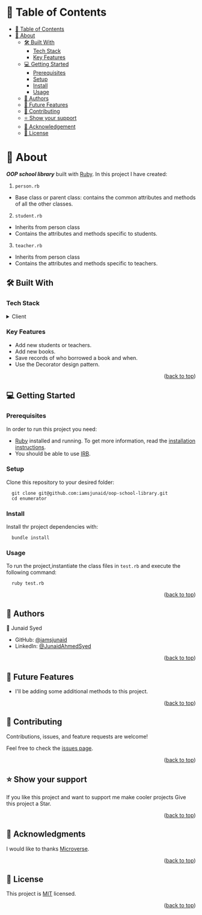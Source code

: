 # 📗 Table of Contents
- [📗 Table of Contents](#-table-of-contents)
- [📖 About ](#-about-)
  - [🛠 Built With ](#-built-with-)
    - [Tech Stack ](#tech-stack-)
    - [Key Features ](#key-features-)
  - [💻 Getting Started ](#-getting-started-)
    - [Prerequisites](#prerequisites)
    - [Setup](#setup)
    - [Install](#install)
    - [Usage ](#usage-)
  - [👥 Authors ](#-authors-)
  - [🔭 Future Features ](#-future-features-)
  - [🤝 Contributing ](#-contributing-)
  - [⭐️ Show your support ](#️-show-your-support-)
  - [🙏 Acknowledgement ](#acknowledgement)
  - [📝 License ](#-license-)

<!-- PROJECT DESCRIPTION -->

# 📖 About <a name="about-the-project"></a>
 _**OOP school library**_ built with [Ruby](https://www.ruby-lang.org/en/). In this project I have created:

 1. `person.rb`
 - Base class or parent class: contains the common attributes and methods of all the other classes.
 
 2. `student.rb`
 - Inherits from person class
 - Contains the attributes and methods specific to students.

3. `teacher.rb`
- Inherits from person class
- Contains the attributes and methods specific to teachers.
## 🛠 Built With <a name="built-with"></a>

### Tech Stack <a name="tech-stack"></a>

<details>
  <summary>Client</summary>
  <ul> 
    <li><a href="https://www.ruby-lang.org/en/">Ruby</a></li>
    <li><a href="https://github.com/microverseinc/linters-config/tree/master/ruby">Linters</a></li>

  </ul>
</details>

<!-- Features -->

### Key Features <a name="key-features"></a>

- Add new students or teachers. 
- Add new books.
- Save records of who borrowed a book and when.
- Use the Decorator design pattern.

<p align="right">(<a href="#readme-top">back to top</a>)</p>

<!-- GETTING STARTED -->

## 💻 Getting Started <a name="getting-started"></a>

### Prerequisites

In order to run this project you need:

- [Ruby](https://www.ruby-lang.org/en/) installed and running. To get more information, read the [installation instructions](https://github.com/microverseinc/curriculum-ruby/blob/main/simple-ruby/articles/ruby_installation_instructions.md).
- You should be able to use [IRB](https://en.wikipedia.org/wiki/Ruby_(programming_language)#Features).
### Setup

Clone this repository to your desired folder:

```
  git clone git@github.com:iamsjunaid/oop-school-library.git
  cd enumerator
```

### Install

Install thr project dependencies with:

```
  bundle install
```

### Usage <a name="usage"></a>

To run the project,instantiate the class files in `test.rb` and execute the following command:

```
  ruby test.rb
```

<p align="right">(<a href="#readme-top">back to top</a>)</p>

<!-- AUTHORS -->

## 👥 Authors <a name="authors"></a>
👤 Junaid Syed

- GitHub: [@iamsjunaid](https://github.com/iamsjunaid)
- LinkedIn: [@JunaidAhmedSyed](https://www.linkedin.com/in/junaidahmedsyed/)


<p align="right">(<a href="#readme-top">back to top</a>)</p>

<!-- FUTURE FEATURES -->

## 🔭 Future Features <a name="future-features"></a>

- I'll be adding some additional methods to this project.

<p align="right">(<a href="#readme-top">back to top</a>)</p>

<!-- CONTRIBUTING -->

## 🤝 Contributing <a name="contributing"></a>

Contributions, issues, and feature requests are welcome!

Feel free to check the [issues page](https://github.com/iamsjunaid/oop-school-library/issues).

<p align="right">(<a href="#readme-top">back to top</a>)</p>

<!-- SUPPORT -->

## ⭐️ Show your support <a name="support"></a>

If you like this project and want to support me make cooler projects Give this project a Star.

<p align="right">(<a href="#readme-top">back to top</a>)</p>

## 🙏 Acknowledgments <a name="acknowledgements"></a>

I would like to thanks [Microverse](https://www.microverse.org/).

<p align="right">(<a href="#readme-top">back to top</a>)</p>
<!-- LICENSE -->

## 📝 License <a name="license"></a>

This project is [MIT](https://github.com/iamsjunaid/oop-school-library/blob/dev/LICENSE) licensed.

<p align="right">(<a href="#readme-top">back to top</a>)</p>
